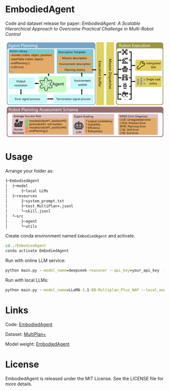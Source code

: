 # EmbodiedAgent
Code and dataset release for paper: *EmbodiedAgent: A Scalable Hierarchical Approach to Overcome Practical Challenge in Multi-Robot Control*

![figure](./figure.png)



# Usage

Arrange your folder as:

```shell
├─EmbodiedAgent
│  ├─model
│      ├─local LLMs
│  ├─resources
│      ├─system_prompt.txt
│      ├─test_MultiPlan+.jsonl
│      └─skill.jsonl
│  └─src
│      ├─agent
│      └─utils
```



Create conda environment named `EmbodiedAgent` and activate.

```cmd
cd ./EmbodiedAgent
conda activate EmbodiedAgent
```



Run with online LLM service:

```cmd
python main.py --model_name=deepseek-reasoner --api_key=your_api_key  --base_url=https://api.deepseek.com --resource_path=./resource
```



Run with local LLMs:

```cmd
python main.py --model_name=LLaMA-3.1-8B-Multiplan_Plus_NAP --local_model_path=./model --resource_path=./resource
```



# Links

Code: [EmbodiedAgent](https://github.com/HaronW/EmbodiedAgent)

Dataset: [MultiPlan+](https://github.com/HaronW/MultiPlan_plus)

Model weight: [EmbodiedAgent](https://huggingface.co/HaronW/EmbodiedAgent)



# License

EmbodiedAgent is released under the MIT License. See the LICENSE file for more details.
